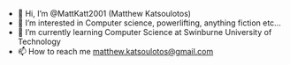 - 👋 Hi, I’m @MattKatt2001 (Matthew Katsoulotos)
- 👀 I’m interested in Computer science, powerlifting, anything fiction etc... 
- 🌱 I’m currently learning Computer Science at Swinburne University of Technology
- 📫 How to reach me matthew.katsoulotos@gmail.com
